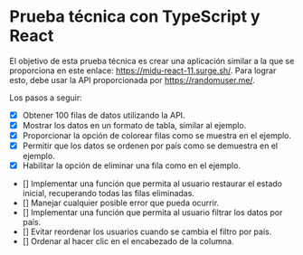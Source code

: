 # Prueba técnica con TypeScript y React

El objetivo de esta prueba técnica es crear una aplicación similar a la que se proporciona en este enlace: https://midu-react-11.surge.sh/. Para lograr esto, debe usar la API proporcionada por https://randomuser.me/.

Los pasos a seguir:

- [x] Obtener 100 filas de datos utilizando la API.
- [x] Mostrar los datos en un formato de tabla, similar al ejemplo.
- [x] Proporcionar la opción de colorear filas como se muestra en el ejemplo.
- [x] Permitir que los datos se ordenen por país como se demuestra en el ejemplo.
- [x] Habilitar la opción de eliminar una fila como en el ejemplo.
- [] Implementar una función que permita al usuario restaurar el estado inicial, recuperando todas las filas eliminadas.
- [] Manejar cualquier posible error que pueda ocurrir.
- [] Implementar una función que permita al usuario filtrar los datos por país.
- [] Evitar reordenar los usuarios cuando se cambia el filtro por país.
- [] Ordenar al hacer clic en el encabezado de la columna.
